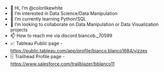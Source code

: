 - 👋 Hi, I’m @colorlikewhite
- 👀 I’m interested in Data Science/Data Manipulation
- 🌱 I’m currently learning Python/SQL
- 💞️ I’m looking to collaborate on Data Manipulation or Data Visualization projects
- 📫 How to reach me via discord biancob._70599
- 📈 Tableau Public page - https://public.tableau.com/app/profile/bianco.blanco1684/vizzes
- 🗄️ Trailhead Profile page - https://www.salesforce.com/trailblazer/bblanco11
